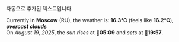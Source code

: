 
자동으로 추가된 텍스트입니다.

<!--START_SECTION:weather:moscow-->
Currently in **Moscow** (RU), the weather is: **16.3°C** (feels like **16.2°C**), ***overcast clouds***<br/>
On *August 19, 2025*, the *sun rises* at 🌅**05:09** and *sets* at 🌇**19:57**.
<!--END_SECTION:weather-->
